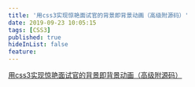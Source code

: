 ```yaml
---
title: '用css3实现惊艳面试官的背景即背景动画（高级附源码）'
date: 2019-09-23 10:05:15
tags: [CSS3]
published: true
hideInList: false
feature: 
---
```

[用css3实现惊艳面试官的背景即背景动画（高级附源码）](https://juejin.im/post/5d86fc096fb9a06ae94d6d7a)